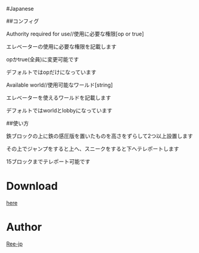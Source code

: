 #Japanese

##コンフィグ

Authority required for use//使用に必要な権限[op or true]

エレベーターの使用に必要な権限を記載します

opかtrue(全員)に変更可能です

デフォルトではopだけになっています

Available world//使用可能なワールド[string]

エレベーターを使えるワールドを記載します

デフォルトではworldとlobbyになっています


##使い方

鉄ブロックの上に鉄の感圧版を置いたものを高さをずらして2つ以上設置します

その上でジャンプをすると上へ、スニークをすると下へテレポートします

15ブロックまでテレポート可能です

# Download

[here](https://github.com/Ree-jp/elevator/releases/download/1.0.0/Elevator_v1.0.0.phar)

# Author

[Ree-jp](https://github.com/Ree-jp)
